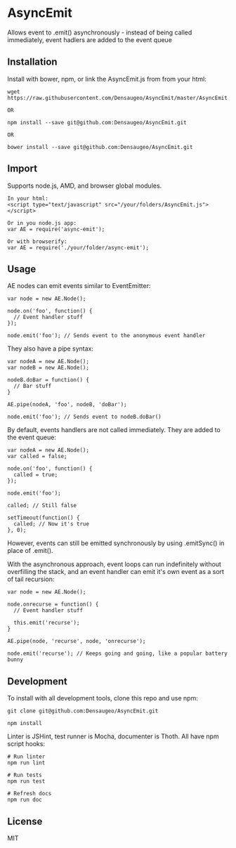 # AsyncEmit

Allows event to .emit() asynchronously - instead of being called immediately, event hadlers are added to the event queue

## Installation

Install with bower, npm, or link the AsyncEmit.js from from your html:

~~~
wget https://raw.githubusercontent.com/Densaugeo/AsyncEmit/master/AsyncEmit.js

OR

npm install --save git@github.com:Densaugeo/AsyncEmit.git

OR

bower install --save git@github.com:Densaugeo/AsyncEmit.git
~~~

## Import

Supports node.js, AMD, and browser global modules.

~~~
In your html:
<script type="text/javascript" src="/your/folders/AsyncEmit.js"></script>

Or in you node.js app:
var AE = require('async-emit');

Or with browserify:
var AE = require('./your/folder/async-emit');
~~~

## Usage

AE nodes can emit events similar to EventEmitter:

~~~
var node = new AE.Node();

node.on('foo', function() {
  // Event handler stuff
});

node.emit('foo'); // Sends event to the anonymous event handler
~~~

They also have a pipe syntax:

~~~
var nodeA = new AE.Node();
var nodeB = new AE.Node();

nodeB.doBar = function() {
  // Bar stuff
}

AE.pipe(nodeA, 'foo', nodeB, 'doBar');

node.emit('foo'); // Sends event to nodeB.doBar()
~~~

By default, events handlers are not called immediately. They are added to the event queue:

~~~
var nodeA = new AE.Node();
var called = false;

node.on('foo', function() {
  called = true;
});

node.emit('foo');

called; // Still false

setTimeout(function() {
  called; // Now it's true
}, 0);
~~~

However, events can still be emitted synchronously by using .emitSync() in place of .emit().

With the asynchronous approach, event loops can run indefinitely without overfilling the stack, and an event handler can emit it's own event as a sort of tail recursion:

~~~
var node = new AE.Node();

node.onrecurse = function() {
  // Event handler stuff
  
  this.emit('recurse');
}

AE.pipe(node, 'recurse', node, 'onrecurse');

node.emit('recurse'); // Keeps going and going, like a popular battery bunny
~~~

## Development

To install with all development tools, clone this repo and use npm:

~~~
git clone git@github.com:Densaugeo/AsyncEmit.git

npm install
~~~

Linter is JSHint, test runner is Mocha, documenter is Thoth. All have npm script hooks:

~~~
# Run linter
npm run lint

# Run tests
npm run test

# Refresh docs
npm run doc
~~~

## License

MIT
